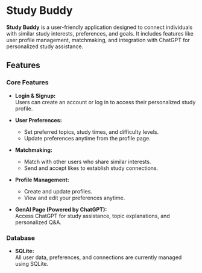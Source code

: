 # Study Buddy

**Study Buddy** is a user-friendly application designed to connect individuals with similar study interests, preferences, and goals. It includes features like user profile management, matchmaking, and integration with ChatGPT for personalized study assistance.

## Features

### Core Features
- **Login & Signup:**  
  Users can create an account or log in to access their personalized study profile.

- **User Preferences:**  
  - Set preferred topics, study times, and difficulty levels.  
  - Update preferences anytime from the profile page.

- **Matchmaking:**  
  - Match with other users who share similar interests.  
  - Send and accept likes to establish study connections.

- **Profile Management:**  
  - Create and update profiles.  
  - View and edit your preferences anytime.

- **GenAI Page (Powered by ChatGPT):**  
  Access ChatGPT for study assistance, topic explanations, and personalized Q&A.

### Database
- **SQLite:**  
  All user data, preferences, and connections are currently managed using SQLite.
